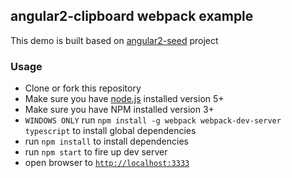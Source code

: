 ## angular2-clipboard webpack example

This demo is built based on [angular2-seed](https://github.com/angular/angular2-seed) project   

### Usage
- Clone or fork this repository
- Make sure you have [node.js](https://nodejs.org/) installed version 5+
- Make sure you have NPM installed version 3+
- `WINDOWS ONLY` run `npm install -g webpack webpack-dev-server typescript` to install global dependencies
- run `npm install` to install dependencies
- run `npm start` to fire up dev server
- open browser to [`http://localhost:3333`](http://localhost:3333)

